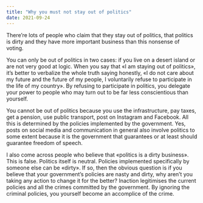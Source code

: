 ```yaml
---
title: "Why you must not stay out of politics"
date: 2021-09-24
---
```


There’re lots of people who claim that they stay out of politics, that politics is dirty and they have more important business than this nonsense of voting.

You can only be out of politics in two cases: if you live on a desert island or are not very good at logic. When you say that «I am staying out of politics», it’s better to verbalize the whole truth saying honestly, «I do not care about my future and the future of my people, I voluntarily refuse to participate in the life of my country». By refusing to participate in politics, you delegate your power to people who may turn out to be far less conscientious than yourself.

You cannot be out of politics because you use the infrastructure, pay taxes, get a pension, use public transport, post on Instagram and Facebook. All this is determined by the policies implemented by the government. Yes, posts on social media and communication in general also involve politics to some extent because it is the government that guarantees or at least should guarantee freedom of speech.

I also come across people who believe that «politics is a dirty business». This is false. Politics itself is neutral. Policies implemented specifically by someone else can be «dirty». If so, then the obvious question is if you believe that your government’s policies are nasty and dirty, why aren’t you taking any action to change it for the better? Inaction legitimises the current policies and all the crimes committed by the government. By ignoring the criminal policies, you yourself become an accomplice of the crime.